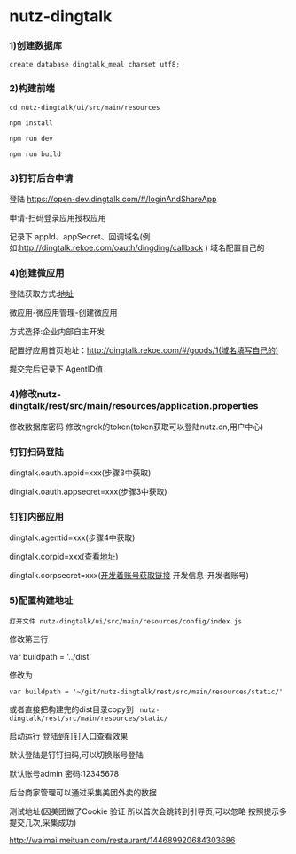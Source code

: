 # nutz-dingtalk
### 1)创建数据库
```
create database dingtalk_meal charset utf8;
```
### 2)构建前端

```
cd nutz-dingtalk/ui/src/main/resources

npm install

npm run dev

npm run build

```

### 3)钉钉后台申请
登陆 https://open-dev.dingtalk.com/#/loginAndShareApp

申请-扫码登录应用授权应用

记录下 appId、appSecret、回调域名(例如:http://dingtalk.rekoe.com/oauth/dingding/callback	) 域名配置自己的

### 4)创建微应用
登陆获取方式:[地址](https://open-dev.dingtalk.com/#/loginAndShareApp)

微应用-微应用管理-创建微应用

方式选择:企业内部自主开发

配置好应用首页地址：http://dingtalk.rekoe.com/#/goods/1(域名填写自己的)

提交完后记录下 AgentID值

### 4)修改nutz-dingtalk/rest/src/main/resources/application.properties

修改数据库密码
修改ngrok的token(token获取可以登陆nutz.cn,用户中心)

### 钉钉扫码登陆
dingtalk.oauth.appid=xxx(步骤3中获取)

dingtalk.oauth.appsecret=xxx(步骤3中获取)

### 钉钉内部应用

dingtalk.agentid=xxx(步骤4中获取)

dingtalk.corpid=xxx([查看地址](https://open-dev.dingtalk.com/#/index))

dingtalk.corpsecret=xxx([开发着账号获取链接](https://open-dev.dingtalk.com/#/corpAuthInfo) 开发信息-开发者账号)

### 5)配置构建地址
```
打开文件 nutz-dingtalk/ui/src/main/resources/config/index.js
```

修改第三行

var buildpath = '../dist'

修改为 

```
var buildpath = '~/git/nutz-dingtalk/rest/src/main/resources/static/'
```

或者直接把构建完的dist目录copy到 `` nutz-dingtalk/rest/src/main/resources/static/``

启动运行 登陆到钉钉入口查看效果

默认登陆是钉钉扫码,可以切换账号登陆

默认账号admin 密码:12345678

后台商家管理可以通过采集美团外卖的数据

测试地址(因美团做了Cookie 验证 所以首次会跳转到引导页,可以忽略 按照提示多提交几次,采集成功)

http://waimai.meituan.com/restaurant/144689920684303686

